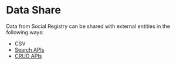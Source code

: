 # Data Share

Data from Social Registry can be shared with external entities in the following ways:

* CSV
* [Search APIs](api/search-apis.md)&#x20;
* [CRUD APIs](api/crud-apis.md)


